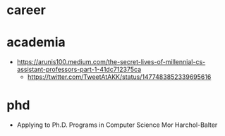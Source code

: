 # career

# academia
* https://arunis100.medium.com/the-secret-lives-of-millennial-cs-assistant-professors-part-1-41dc712375ca
  * https://twitter.com/TweetAtAKK/status/1477483852339695616

# phd
* Applying to Ph.D. Programs in Computer Science
  Mor Harchol-Balter

